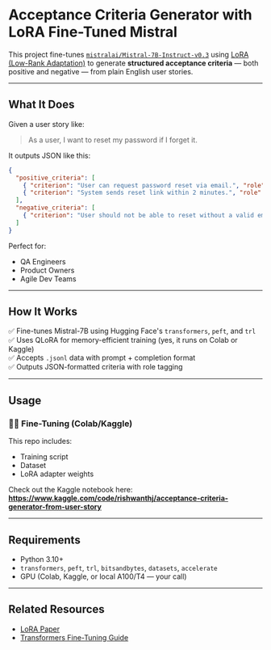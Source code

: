 # Acceptance Criteria Generator with LoRA Fine-Tuned Mistral

This project fine-tunes [`mistralai/Mistral-7B-Instruct-v0.3`](https://huggingface.co/mistralai/Mistral-7B-Instruct-v0.3) using [LoRA (Low-Rank Adaptation)](https://arxiv.org/abs/2106.09685) to generate **structured acceptance criteria** — both positive and negative — from plain English user stories.

---

## What It Does

Given a user story like:

> As a user, I want to reset my password if I forget it.

It outputs JSON like this:

```json
{
  "positive_criteria": [
    { "criterion": "User can request password reset via email.", "role": "System" },
    { "criterion": "System sends reset link within 2 minutes.", "role": "System" }
  ],
  "negative_criteria": [
    { "criterion": "User should not be able to reset without a valid email.", "role": "User" }
  ]
}
```

Perfect for:
- QA Engineers 
- Product Owners
- Agile Dev Teams 

---

## How It Works

✅ Fine-tunes Mistral-7B using Hugging Face's `transformers`, `peft`, and `trl`  
✅ Uses QLoRA for memory-efficient training (yes, it runs on Colab or Kaggle)  
✅ Accepts `.jsonl` data with prompt + completion format  
✅ Outputs JSON-formatted criteria with role tagging  

---

## Usage

### 🏋️‍♂️ Fine-Tuning (Colab/Kaggle)

This repo includes:
- Training script
- Dataset
- LoRA adapter weights

 Check out the Kaggle notebook here: **https://www.kaggle.com/code/rishwanthj/acceptance-criteria-generator-from-user-story**

---


##  Requirements

- Python 3.10+
- `transformers`, `peft`, `trl`, `bitsandbytes`, `datasets`, `accelerate`
- GPU (Colab, Kaggle, or local A100/T4 — your call)


---


## Related Resources

- [LoRA Paper](https://arxiv.org/abs/2106.09685)  
- [Transformers Fine-Tuning Guide](https://huggingface.co/docs/transformers/training)  

